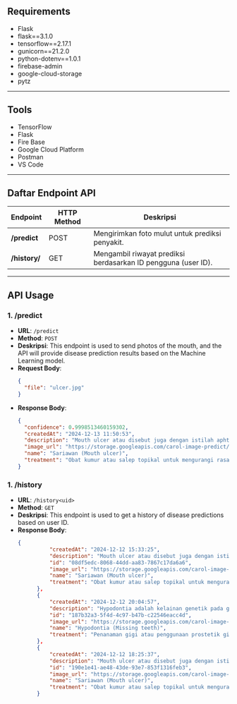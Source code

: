 
## Requirements

- Flask
- flask==3.1.0
- tensorflow==2.17.1
- gunicorn==21.2.0
- python-dotenv==1.0.1
- firebase-admin
- google-cloud-storage
- pytz

---

## Tools
- TensorFlow
- Flask
- Fire Base
- Google Cloud Platform
- Postman
- VS Code

---


## Daftar Endpoint API

| Endpoint           | HTTP Method | Deskripsi                                                              |
|--------------------|-------------|------------------------------------------------------------------------|
| **/predict**       | POST        | Mengirimkan foto mulut untuk prediksi penyakit.                        |
| **/history/<uid>** | GET         | Mengambil riwayat prediksi berdasarkan ID pengguna (user ID).          |

---

## API Usage

### 1. **/predict**
- **URL**: `/predict`
- **Method**: `POST`
- **Deskripsi**: This endpoint is used to send photos of the mouth, and the API will provide disease prediction results based on the Machine Learning model.
- **Request Body**:
  ```json
  {
    "file": "ulcer.jpg"
  }
- **Response Body**:
  ```json
  {
    "confidence": 0.9998513460159302,
    "createdAt": "2024-12-13 11:50:53",
    "description": "Mouth ulcer atau disebut juga dengan istilah aphthous stomatitis atau sariawan adalah kondisi hilangnya atau terkikisnya bagian jaringan halus yang melapisi bagian dalam mulut (mucous membrane).",
    "image_url": "https://storage.googleapis.com/carol-image-predict/images/carol-image-predict/images/12f7c6e5-dafc-4a52-985d-1648584e007a.jpg",
    "name": "Sariawan (Mouth ulcer)",
    "treatment": "Obat kumur atau salep topikal untuk mengurangi rasa sakit, serta menjaga kebersihan mulut dengan hati-hati."
  }

### 1. **/history<uid>**
- **URL**: `/history<uid>`
- **Method**: `GET`
- **Deskripsi**: This endpoint is used to get a history of disease predictions based on user ID.
- **Response Body**:
  ```json
  {
            "createdAt": "2024-12-12 15:33:25",
            "description": "Mouth ulcer atau disebut juga dengan istilah aphthous stomatitis atau sariawan adalah kondisi hilangnya atau terkikisnya bagian jaringan halus yang melapisi bagian dalam mulut (mucous membrane).",
            "id": "08df5edc-8068-44dd-aa83-7867c17da6a6",
            "image_url": "https://storage.googleapis.com/carol-image-predict/images/carol-image-predict/images/619f84f8-c3ef-47ea-be43-0e6bd193fa7b.jpg",
            "name": "Sariawan (Mouth ulcer)",
            "treatment": "Obat kumur atau salep topikal untuk mengurangi rasa sakit, serta menjaga kebersihan mulut dengan hati-hati."
        },
        {
            "createdAt": "2024-12-12 20:04:57",
            "description": "Hypodontia adalah kelainan genetik pada gigi ketika terdapat satu atau lebih gigi yang tidak tumbuh sama sekali. Tingkat keparahan hypodontia berbeda pada tiap orang dan ditentukan berdasarkan jumlah gigi yang hilang. Tanpa penanganan, kondisi ini dapat memengaruhi kemampuan makan, mengunyah, hingga berbicara.",
            "id": "187b32a3-5f4d-4c97-b47b-c22546eacc4d",
            "image_url": "https://storage.googleapis.com/carol-image-predict/images/carol-image-predict/images/bd0110fa-cd5d-41c7-bdc4-2477bd35867c.jpg",
            "name": "Hypodontia (Missing teeth)",
            "treatment": "Penanaman gigi atau penggunaan prostetik gigi untuk menggantikan gigi yang hilang."
        },
        {
            "createdAt": "2024-12-12 18:25:37",
            "description": "Mouth ulcer atau disebut juga dengan istilah aphthous stomatitis atau sariawan adalah kondisi hilangnya atau terkikisnya bagian jaringan halus yang melapisi bagian dalam mulut (mucous membrane).",
            "id": "190e1e41-ae48-43de-93e7-853f1316feb3",
            "image_url": "https://storage.googleapis.com/carol-image-predict/images/carol-image-predict/images/21cfef9b-a2db-4261-a728-559195b5a2c1.jpg",
            "name": "Sariawan (Mouth ulcer)",
            "treatment": "Obat kumur atau salep topikal untuk mengurangi rasa sakit, serta menjaga kebersihan mulut dengan hati-hati."
        }
